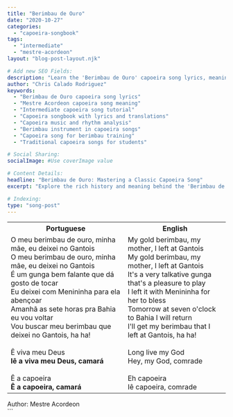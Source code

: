 ```yaml
---
title: "Berimbau de Ouro"
date: "2020-10-27"
categories:
  - "capoeira-songbook"
tags:
  - "intermediate"
  - "mestre-acordeon"
layout: "blog-post-layout.njk"

# Add new SEO Fields:
description: "Learn the 'Berimbau de Ouro' capoeira song lyrics, meaning, and cultural context. Master this intermediate level song by Mestre Acordeon!"
author: "Chris Calado Rodriguez"
keywords:
  - "Berimbau de Ouro capoeira song lyrics"
  - "Mestre Acordeon capoeira song meaning"
  - "Intermediate capoeira song tutorial"
  - "Capoeira songbook with lyrics and translations"
  - "Capoeira music and rhythm analysis"
  - "Berimbau instrument in capoeira songs"
  - "Capoeira song for berimbau training"
  - "Traditional capoeira songs for students"

# Social Sharing:
socialImage: #Use coverImage value

# Content Details:
headline: "Berimbau de Ouro: Mastering a Classic Capoeira Song"
excerpt: "Explore the rich history and meaning behind the 'Berimbau de Ouro' capoeira song, unlocking a deeper understanding of this captivating art form."

# Indexing:
type: "song-post"
---
```



<table class="capoeira-table">
    <tr class="header-row">
        <th>Portuguese</th>
        <th>English</th>
    </tr>
    <tr>
        <td>O meu berimbau de ouro, minha mãe, eu deixei no Gantois<br>
O meu berimbau de ouro, minha mãe, eu deixei no Gantois<br>
É um gunga bem falante que dá gosto de tocar<br>
Eu deixei com Menininha para ela abençoar<br>
Amanhã as sete horas pra Bahia eu vou voltar<br>
Vou buscar meu berimbau que deixei no Gantois, ha ha!<br><br>
Ê viva meu Deus<br>
<b>Iê a viva meu Deus, camará</b><br><br>
Ê a capoeira<br>
<b>Ê a capoeira, camará</b>
</td>
        <td>My gold berimbau, my mother, I left at Gantois<br>
My gold berimbau, my mother, I left at Gantois<br>
It's a very talkative gunga that's a pleasure to play<br>
I left it with Menininha for her to bless<br>
Tomorrow at seven o'clock to Bahia I will return<br>
I'll get my berimbau that I left at Gantois, ha ha!<br><br>
Long live my God<br>
Hey, my God, comrade<br><br>
Eh capoeira<br>
Iê capoeira, comrade</td>
    </tr>
</table>
<figcaption>
Author: Mestre Acordeon
</figcaption>
```